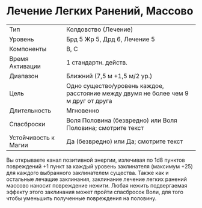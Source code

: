 # Лечение Легких Ранений, Массово

| | |
|---|---|
|Тип|Колдовство (Лечение)|
|Уровень| Брд 5 Жр 5, Дрд 6, Лечение 5|
|Компоненты| В, С|
|Время Активации| 1 стандартн. действ.|
|Диапазон| Ближний (7,5 м +1,5 м/2 ур.)|
|Цель| Одно существо/уровень каждое, расстояние между двумя не более чем 9 м друг от друга|
|Длительность| Мгновенно|
|Спасброски| Воля Половина (безвредно) или Воля Половина; смотрите текст|
|Устойчивость к Магии| Да (безвредно) или Да; смотрите текст|

Вы открываете канал позитивной энергии, излечивая по 1d8 пунктов повреждений +1 пункт за каждый уровень заклинателя (максимум +25) для каждого
выбранного заклинателем существа.
Также как и остальные лечащие заклинания, заклинание лечение легких
ранений массово наносит повреждение
нежити. Любая нежить подвергаемая
эффекту этого заклинания может пройти спасбросок Воли, для того чтобы
уменьшить полученные повреждения
на половину.

